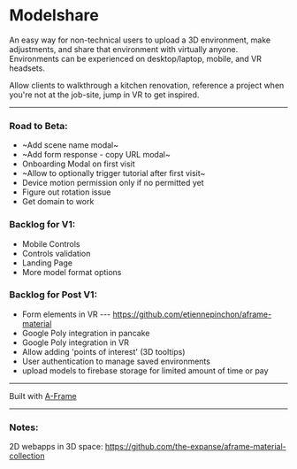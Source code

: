 # Modelshare

An easy way for non-technical users to upload a 3D environment, make adjustments, and share that environment with virtually anyone. Environments can be experienced on desktop/laptop, mobile, and VR headsets.

Allow clients to walkthrough a kitchen renovation, reference a project when you're not at the job-site, jump in VR to get inspired.

---
### Road to Beta:
- ~Add scene name modal~
- ~Add form response - copy URL modal~
- Onboarding Modal on first visit
- ~Allow to optionally trigger tutorial after first visit~
- Device motion permission only if no permitted yet
- Figure out rotation issue
- Get domain to work

### Backlog for V1:
- Mobile Controls
- Controls validation
- Landing Page
- More model format options

### Backlog for Post V1:
- Form elements in VR
--- https://github.com/etiennepinchon/aframe-material
- Google Poly integration in pancake
- Google Poly integration in VR
- Allow adding 'points of interest' (3D tooltips)
- User authentication to manage saved environments
- upload models to firebase storage for limited amount of time or pay

---

Built with [A-Frame](https://aframe.io)

---

### Notes:
2D webapps in 3D space: https://github.com/the-expanse/aframe-material-collection
